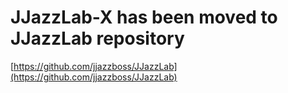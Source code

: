# JJazzLab-X has been moved to JJazzLab repository

[https://github.com/jjazzboss/JJazzLab](https://github.com/jjazzboss/JJazzLab)

